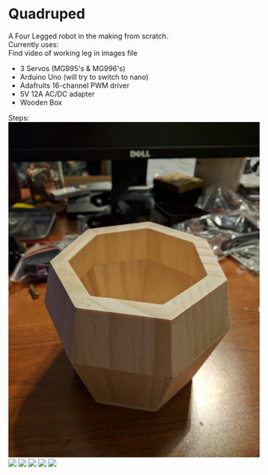 # Quadruped

A Four Legged robot in the making from scratch.
<br>Currently uses:
<br>Find video of working leg in images file
<ul>
  <li>3 Servos (MG995's & MG996's)
  <li>Arduino Uno (will try to switch to nano)
  <li>Adafruits 16-channel PWM driver
  <li>5V 12A AC/DC adapter
  <li>Wooden Box
</ul>


Steps: 
<img src="images/one.jpg"/>
<img src="images/two.jpg"/>
<img src="images/three.jpg"/>
<img src="images/four.jpg"/>
<img src="images/five.jpg"/>
<img src="images/six.jpg"/>


